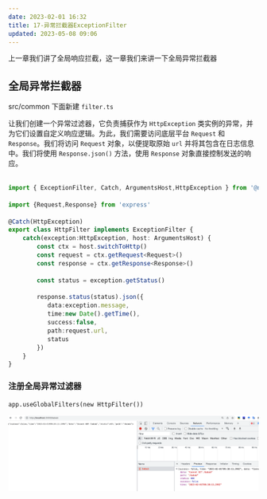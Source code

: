```yaml
---
date: 2023-02-01 16:32
title: 17-异常拦截器ExceptionFilter
updated: 2023-05-08 09:06
---
```


上一章我们讲了全局响应拦截，这一章我们来讲一下全局异常拦截器

## 全局异常拦截器

src/common 下面新建 `filter.ts`

让我们创建一个异常过滤器，它负责捕获作为 `HttpException` 类实例的异常，并为它们设置自定义响应逻辑。为此，我们需要访问底层平台 `Request` 和 `Response`。我们将访问 `Request` 对象，以便提取原始 `url` 并将其包含在日志信息中。我们将使用 `Response.json()` 方法，使用 `Response` 对象直接控制发送的响应。

```ts

import { ExceptionFilter, Catch, ArgumentsHost,HttpException } from '@nestjs/common'

import {Request,Response} from 'express'

@Catch(HttpException)
export class HttpFilter implements ExceptionFilter {
    catch(exception:HttpException, host: ArgumentsHost) {
        const ctx = host.switchToHttp()
        const request = ctx.getRequest<Request>()
        const response = ctx.getResponse<Response>()

        const status = exception.getStatus()

        response.status(status).json({
           data:exception.message,
           time:new Date().getTime(),
           success:false,
           path:request.url,
           status
        })
    }
}
```

### 注册全局异常过滤器

```vbscript
app.useGlobalFilters(new HttpFilter())
```

![](./_images/image-2023-02-01_17-31-03-072-17-异常拦截器.png)